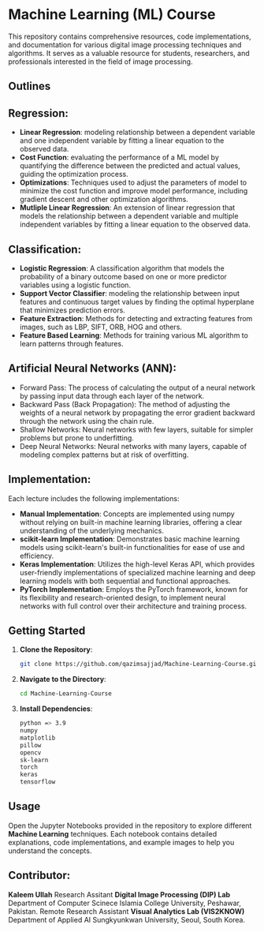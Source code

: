 # Machine Learning (ML) Course

This repository contains comprehensive resources, code implementations, and documentation for various digital image processing techniques and algorithms. It serves as a valuable resource for students, researchers, and professionals interested in the field of image processing.

## Outlines

## Regression:
- **Linear Regression**: modeling  relationship between a dependent variable and one independent variable by fitting a linear equation to the observed data.
- **Cost Function**:  evaluating the performance of a ML model by quantifying the difference between the predicted and actual values, guiding the optimization process.
- **Optimizations**: Techniques used to adjust the parameters of model to minimize the cost function and improve model performance, including gradient descent and other optimization algorithms.
- **Mutliple Linear Regression**: An extension of linear regression that models the relationship between a dependent variable and multiple independent variables by fitting a linear equation to the observed data.
## Classification:
- **Logistic Regression**: A classification algorithm that models the probability of a binary outcome based on one or more predictor variables using a logistic function.
- **Support Vector Classifier**: modeling the relationship between input features and continuous target values by finding the optimal hyperplane that minimizes prediction errors.
- **Feature Extraction**: Methods for detecting and extracting features from images, such as LBP, SIFT, ORB, HOG and others.
- **Feature Based Learning**: Methods for training various ML algorithm to learn patterns through features.
## Artificial Neural Networks (ANN):
- Forward Pass: The process of calculating the output of a neural network by passing input data through each layer of the network.
- Backward Pass (Back Propagation): The method of adjusting the weights of a neural network by propagating the error gradient backward through the network using the chain rule.
- Shallow Networks: Neural networks with few layers, suitable for simpler problems but prone to underfitting.
- Deep Neural Networks: Neural networks with many layers, capable of modeling complex patterns but at risk of overfitting.
## Implementation:
Each lecture includes the following implementations:
- **Manual Implementation**: Concepts are implemented using numpy without relying on built-in machine learning libraries, offering a clear understanding of the underlying mechanics.
- **scikit-learn Implementation**: Demonstrates basic machine learning models using scikit-learn's built-in functionalities for ease of use and efficiency.
- **Keras Implementation**: Utilizes the high-level Keras API, which provides user-friendly implementations of specialized machine learning and deep learning models with both sequential and functional approaches.
- **PyTorch Implementation**: Employs the PyTorch framework, known for its flexibility and research-oriented design, to implement neural networks with full control over their architecture and training process.
  
## Getting Started

1. **Clone the Repository**:
    ```sh
    git clone https://github.com/qazimsajjad/Machine-Learning-Course.git
    ```
2. **Navigate to the Directory**:
    ```sh
    cd Machine-Learning-Course
    ```
3. **Install Dependencies**:
    ```sh
    python => 3.9
    numpy
    matplotlib
    pillow
    opencv
    sk-learn
    torch
    keras
    tensorflow
    
    ```

## Usage

Open the Jupyter Notebooks provided in the repository to explore different **Machine Learning** techniques. Each notebook contains detailed explanations, code implementations, and example images to help you understand the concepts.

## Contributor:

**Kaleem Ullah**
Research Assitant **Digital Image Processing (DIP) Lab** Department of Computer Scinece Islamia College University, Peshawar, Pakistan.
Remote Research Assistant **Visual Analytics Lab (VIS2KNOW)** Department of Applied AI Sungkyunkwan University, Seoul, South Korea.
